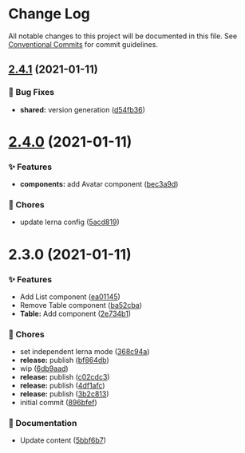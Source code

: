 # Change Log

All notable changes to this project will be documented in this file.
See [Conventional Commits](https://conventionalcommits.org) for commit guidelines.

## [2.4.1](https://github.com/adbayb/poc-monorepo/compare/v2.4.0...v2.4.1) (2021-01-11)


### 🐛 Bug Fixes

* **shared:** version generation ([d54fb36](https://github.com/adbayb/poc-monorepo/commit/d54fb36))





# [2.4.0](https://github.com/adbayb/poc-monorepo/compare/v2.3.0...v2.4.0) (2021-01-11)


### ✨ Features

* **components:** add Avatar component ([bec3a9d](https://github.com/adbayb/poc-monorepo/commit/bec3a9d))


### 🎫 Chores

* update lerna config ([5acd819](https://github.com/adbayb/poc-monorepo/commit/5acd819))





# 2.3.0 (2021-01-11)


### ✨ Features

* Add List component ([ea01145](https://github.com/adbayb/poc-monorepo/commit/ea01145))
* Remove Table component ([ba52cba](https://github.com/adbayb/poc-monorepo/commit/ba52cba))
* **Table:** Add component ([2e734b1](https://github.com/adbayb/poc-monorepo/commit/2e734b1))


### 🎫 Chores

* set independent lerna mode ([368c94a](https://github.com/adbayb/poc-monorepo/commit/368c94a))
* **release:** publish ([bf864db](https://github.com/adbayb/poc-monorepo/commit/bf864db))
* wip ([6db9aad](https://github.com/adbayb/poc-monorepo/commit/6db9aad))
* **release:** publish ([c02cdc3](https://github.com/adbayb/poc-monorepo/commit/c02cdc3))
* **release:** publish ([4df1afc](https://github.com/adbayb/poc-monorepo/commit/4df1afc))
* **release:** publish ([3b2c813](https://github.com/adbayb/poc-monorepo/commit/3b2c813))
* initial commit ([896bfef](https://github.com/adbayb/poc-monorepo/commit/896bfef))


### 📝 Documentation

* Update content ([5bbf6b7](https://github.com/adbayb/poc-monorepo/commit/5bbf6b7))
